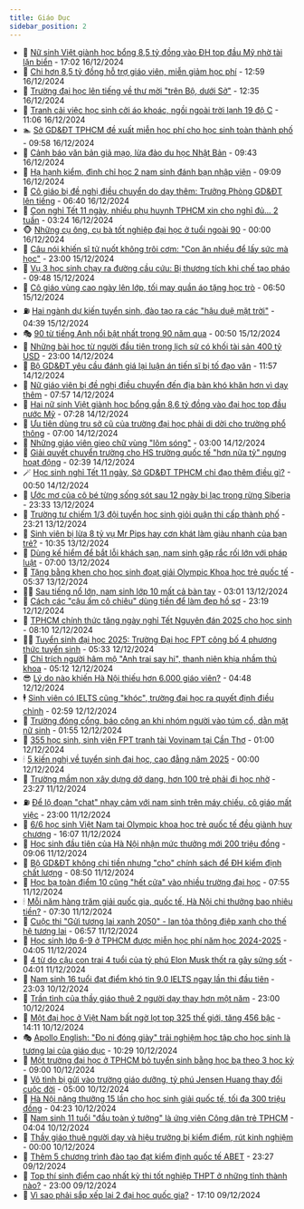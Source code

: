 ```yaml
---
title: Giáo Dục
sidebar_position: 2
---
```


<!-- dantri-giao-duc:START -->
- 🤡 [Nữ sinh Việt giành học bổng 8,5 tỷ đồng vào ĐH top đầu Mỹ nhờ tài lặn biển](https://dantri.com.vn/giao-duc/nu-sinh-viet-gianh-hoc-bong-85-ty-dong-vao-dh-top-dau-my-nho-tai-lan-bien-20241216182654404.htm) - 17:02 16/12/2024
- 🗽 [Chi hơn 8,5 tỷ đồng hỗ trợ giáo viên, miễn giảm học phí](https://dantri.com.vn/giao-duc/chi-hon-85-ty-dong-ho-tro-giao-vien-mien-giam-hoc-phi-20241216195252075.htm) - 12:59 16/12/2024
- 🚦 [Trường đại học lên tiếng về thư mời &quot;trên Bộ, dưới Sở&quot;](https://dantri.com.vn/giao-duc/truong-dai-hoc-len-tieng-ve-thu-moi-tren-bo-duoi-so-20241216191751015.htm) - 12:35 16/12/2024
- 🌋 [Tranh cãi việc học sinh cởi áo khoác, ngồi ngoài trời lạnh 19 độ C](https://dantri.com.vn/giao-duc/tranh-cai-viec-hoc-sinh-coi-ao-khoac-ngoi-ngoai-troi-lanh-19-do-c-20241216164601960.htm) - 11:06 16/12/2024
- 🏊 [Sở GD&amp;ĐT TPHCM đề xuất miễn học phí cho học sinh toàn thành phố](https://dantri.com.vn/giao-duc/so-gddt-tphcm-de-xuat-mien-hoc-phi-cho-hoc-sinh-toan-thanh-pho-20241216165041695.htm) - 09:58 16/12/2024
- 🎃 [Cảnh báo văn bản giả mạo, lừa đảo du học Nhật Bản](https://dantri.com.vn/giao-duc/canh-bao-van-ban-gia-mao-lua-dao-du-hoc-nhat-ban-20241216162830514.htm) - 09:43 16/12/2024
- 💄 [Hạ hạnh kiểm, đình chỉ học 2 nam sinh đánh bạn nhập viện](https://dantri.com.vn/giao-duc/ha-hanh-kiem-dinh-chi-hoc-2-nam-sinh-danh-ban-nhap-vien-20241216154741835.htm) - 09:09 16/12/2024
- 🦅 [Cô giáo bị đề nghị điều chuyển do dạy thêm: Trưởng Phòng GD&amp;ĐT lên tiếng](https://dantri.com.vn/giao-duc/co-giao-bi-de-nghi-dieu-chuyen-do-day-them-truong-phong-gddt-len-tieng-20241216123226230.htm) - 06:40 16/12/2024
- 🚦 [Con nghỉ Tết 11 ngày, nhiều phụ huynh TPHCM xin cho nghỉ đủ... 2 tuần](https://dantri.com.vn/giao-duc/con-nghi-tet-11-ngay-nhieu-phu-huynh-tphcm-xin-cho-nghi-du-2-tuan-20241216092509917.htm) - 03:24 16/12/2024
- 🐵 [Những cụ ông, cụ bà tốt nghiệp đại học ở tuổi ngoài 90](https://dantri.com.vn/giao-duc/nhung-cu-ong-cu-ba-tot-nghiep-dai-hoc-o-tuoi-ngoai-90-20241215192836655.htm) - 00:00 16/12/2024
- 🐘 [Câu nói khiến sĩ tử nuốt không trôi cơm: &quot;Con ăn nhiều để lấy sức mà học&quot;](https://dantri.com.vn/giao-duc/cau-noi-khien-si-tu-nuot-khong-troi-com-con-an-nhieu-de-lay-suc-ma-hoc-20241215194524517.htm) - 23:00 15/12/2024
- 🦏 [Vụ 3 học sinh chạy ra đường cầu cứu: Bị thương tích khi chế tạo pháo](https://dantri.com.vn/giao-duc/vu-3-hoc-sinh-chay-ra-duong-cau-cuu-bi-thuong-tich-khi-che-tao-phao-20241215161851239.htm) - 09:48 15/12/2024
- 💼 [Cô giáo vùng cao ngày lên lớp, tối may quần áo tặng học trò](https://dantri.com.vn/giao-duc/co-giao-vung-cao-ngay-len-lop-toi-may-quan-ao-tang-hoc-tro-20241215130108441.htm) - 06:50 15/12/2024
- ⛽️ [Hai ngành dự kiến tuyển sinh, đào tạo ra các &quot;hậu duệ mặt trời&quot;](https://dantri.com.vn/giao-duc/hai-nganh-du-kien-tuyen-sinh-dao-tao-ra-cac-hau-due-mat-troi-20241215112648317.htm) - 04:39 15/12/2024
- 🎭 [90 từ tiếng Anh nổi bật nhất trong 90 năm qua](https://dantri.com.vn/giao-duc/90-tu-tieng-anh-noi-bat-nhat-trong-90-nam-qua-20241214222639372.htm) - 00:50 15/12/2024
- 🎃 [Những bài học từ người đầu tiên trong lịch sử có khối tài sản 400 tỷ USD](https://dantri.com.vn/giao-duc/nhung-bai-hoc-tu-nguoi-dau-tien-trong-lich-su-co-khoi-tai-san-400-ty-usd-20241214121020731.htm) - 23:00 14/12/2024
- 🚀 [Bộ GD&amp;ĐT yêu cầu đánh giá lại luận án tiến sĩ bị tố đạo văn](https://dantri.com.vn/giao-duc/bo-gddt-yeu-cau-danh-gia-lai-luan-an-tien-si-bi-to-dao-van-20241214163137651.htm) - 11:57 14/12/2024
- 👀 [Nữ giáo viên bị đề nghị điều chuyển đến địa bàn khó khăn hơn vì dạy thêm](https://dantri.com.vn/giao-duc/nu-giao-vien-bi-de-nghi-dieu-chuyen-den-dia-ban-kho-khan-hon-vi-day-them-20241214134807349.htm) - 07:57 14/12/2024
- 🌝 [Hai nữ sinh Việt giành học bổng gần 8,6 tỷ đồng vào đại học top đầu nước Mỹ](https://dantri.com.vn/giao-duc/hai-nu-sinh-viet-gianh-hoc-bong-gan-86-ty-dong-vao-dai-hoc-top-dau-nuoc-my-20241214141139446.htm) - 07:28 14/12/2024
- 🤗 [Ưu tiên dùng trụ sở cũ của trường đại học phải di dời cho trường phổ thông](https://dantri.com.vn/giao-duc/uu-tien-dung-tru-so-cu-cua-truong-dai-hoc-phai-di-doi-cho-truong-pho-thong-20241214082510871.htm) - 07:00 14/12/2024
- 🦄 [Những giáo viên gieo chữ vùng &quot;lõm sóng&quot;](https://dantri.com.vn/giao-duc/nhung-giao-vien-gieo-chu-vung-lom-song-20241213233329945.htm) - 03:00 14/12/2024
- 🦍 [Giải quyết chuyển trường cho HS trường quốc tế &quot;hơn nửa tỷ&quot; ngưng hoạt động](https://dantri.com.vn/giao-duc/giai-quyet-chuyen-truong-cho-hs-truong-quoc-te-hon-nua-ty-ngung-hoat-dong-20241214092718700.htm) - 02:39 14/12/2024
- 🪄 [Học sinh nghỉ Tết 11 ngày, Sở GD&amp;ĐT TPHCM chỉ đạo thêm điều gì?](https://dantri.com.vn/giao-duc/hoc-sinh-nghi-tet-11-ngay-so-gddt-tphcm-chi-dao-them-dieu-gi-20241214074703594.htm) - 00:50 14/12/2024
- 🦆 [Ước mơ của cô bé từng sống sót sau 12 ngày bị lạc trong rừng Siberia](https://dantri.com.vn/giao-duc/uoc-mo-cua-co-be-tung-song-sot-sau-12-ngay-bi-lac-trong-rung-siberia-20241214005801533.htm) - 23:33 13/12/2024
- 🚀 [Trường tư chiếm 1/3 đội tuyển học sinh giỏi quận thi cấp thành phố](https://dantri.com.vn/giao-duc/truong-tu-chiem-13-doi-tuyen-hoc-sinh-gioi-quan-thi-cap-thanh-pho-20241213174839727.htm) - 23:21 13/12/2024
- 🦒 [Sinh viên bị lừa 8 tỷ vụ Mr Pips hay cơn khát làm giàu nhanh của bạn trẻ?](https://dantri.com.vn/giao-duc/sinh-vien-bi-lua-8-ty-vu-mr-pips-hay-con-khat-lam-giau-nhanh-cua-ban-tre-20241213162424454.htm) - 10:35 13/12/2024
- 🤡 [Dùng kế hiểm để bắt lỗi khách sạn, nam sinh gặp rắc rối lớn với pháp luật](https://dantri.com.vn/giao-duc/dung-ke-hiem-de-bat-loi-khach-san-nam-sinh-gap-rac-roi-lon-voi-phap-luat-20241211120631702.htm) - 07:00 13/12/2024
- 🤔 [Tặng bằng khen cho học sinh đoạt giải Olympic Khoa học trẻ quốc tế](https://dantri.com.vn/giao-duc/tang-bang-khen-cho-hoc-sinh-doat-giai-olympic-khoa-hoc-tre-quoc-te-20241213123144334.htm) - 05:37 13/12/2024
- 🧑‍💻 [Sau tiếng nổ lớn, nam sinh lớp 10 mất cả bàn tay](https://dantri.com.vn/giao-duc/sau-tieng-no-lon-nam-sinh-lop-10-mat-ca-ban-tay-20241213091244541.htm) - 03:01 13/12/2024
- 🤡 [Cách các &quot;cậu ấm cô chiêu&quot; dùng tiền để làm đẹp hồ sơ](https://dantri.com.vn/giao-duc/cach-cac-cau-am-co-chieu-dung-tien-de-lam-dep-ho-so-20241212202553036.htm) - 23:19 12/12/2024
- 🧠 [TPHCM chính thức tăng ngày nghỉ Tết Nguyên đán 2025 cho học sinh](https://dantri.com.vn/giao-duc/tphcm-chinh-thuc-tang-ngay-nghi-tet-nguyen-dan-2025-cho-hoc-sinh-20241212150820438.htm) - 08:10 12/12/2024
- 🧑‍💻 [Tuyển sinh đại học 2025: Trường Đại học FPT công bố 4 phương thức tuyển sinh](https://dantri.com.vn/giao-duc/tuyen-sinh-dai-hoc-2025-truong-dai-hoc-fpt-cong-bo-4-phuong-thuc-tuyen-sinh-20241212122748416.htm) - 05:33 12/12/2024
- 🧠 [Chỉ trích người hâm mộ &quot;Anh trai say hi&quot;, thanh niên khịa nhầm thủ khoa](https://dantri.com.vn/giao-duc/chi-trich-nguoi-ham-mo-anh-trai-say-hi-thanh-nien-khia-nham-thu-khoa-20241212104720896.htm) - 05:12 12/12/2024
- 😎 [Lý do nào khiến Hà Nội thiếu hơn 6.000 giáo viên?](https://dantri.com.vn/giao-duc/ly-do-nao-khien-ha-noi-thieu-hon-6000-giao-vien-20241212111505092.htm) - 04:48 12/12/2024
- 🕴 [Sinh viên có IELTS cũng &quot;khóc&quot;, trường đại học ra quyết định điều chỉnh](https://dantri.com.vn/giao-duc/sinh-vien-co-ielts-cung-khoc-truong-dai-hoc-ra-quyet-dinh-dieu-chinh-20241212094403879.htm) - 02:59 12/12/2024
- 🧠 [Trường đóng cổng, báo công an khi nhóm người vào túm cổ, dằn mặt nữ sinh](https://dantri.com.vn/giao-duc/truong-dong-cong-bao-cong-an-khi-nhom-nguoi-vao-tum-co-dan-mat-nu-sinh-20241212001742989.htm) - 01:55 12/12/2024
- 🚀 [355 học sinh, sinh viên FPT tranh tài Vovinam tại Cần Thơ](https://dantri.com.vn/giao-duc/355-hoc-sinh-sinh-vien-fpt-tranh-tai-vovinam-tai-can-tho-20241211215050546.htm) - 01:00 12/12/2024
- 🕯 [5 kiến nghị về tuyển sinh đại học, cao đẳng năm 2025](https://dantri.com.vn/giao-duc/5-kien-nghi-ve-tuyen-sinh-dai-hoc-cao-dang-nam-2025-20241211223809632.htm) - 00:00 12/12/2024
- 🧰 [Trường mầm non xây dựng dở dang, hơn 100 trẻ phải đi học nhờ](https://dantri.com.vn/giao-duc/truong-mam-non-xay-dung-do-dang-hon-100-tre-phai-di-hoc-nho-20241211091010886.htm) - 23:27 11/12/2024
- ⛽️ [Để lộ đoạn &quot;chat&quot; nhạy cảm với nam sinh trên máy chiếu, cô giáo mất việc](https://dantri.com.vn/giao-duc/de-lo-doan-chat-nhay-cam-voi-nam-sinh-tren-may-chieu-co-giao-mat-viec-20241211153310277.htm) - 23:00 11/12/2024
- 🤖 [6/6 học sinh Việt Nam tại Olympic khoa học trẻ quốc tế đều giành huy chương](https://dantri.com.vn/giao-duc/66-hoc-sinh-viet-nam-tai-olympic-khoa-hoc-tre-quoc-te-deu-gianh-huy-chuong-20241211230449154.htm) - 16:07 11/12/2024
- 🦍 [Học sinh đầu tiên của Hà Nội nhận mức thưởng mới 200 triệu đồng](https://dantri.com.vn/giao-duc/hoc-sinh-dau-tien-cua-ha-noi-nhan-muc-thuong-moi-200-trieu-dong-20241211160243592.htm) - 09:06 11/12/2024
- 🐘 [Bộ GD&amp;ĐT không chi tiền nhưng &quot;cho&quot; chính sách để ĐH kiểm định chất lượng](https://dantri.com.vn/giao-duc/bo-gddt-khong-chi-tien-nhung-cho-chinh-sach-de-dh-kiem-dinh-chat-luong-20241211153816700.htm) - 08:50 11/12/2024
- 🌊 [Học bạ toàn điểm 10 cũng &quot;hết cửa&quot; vào nhiều trường đại học](https://dantri.com.vn/giao-duc/hoc-ba-toan-diem-10-cung-het-cua-vao-nhieu-truong-dai-hoc-20241211140846452.htm) - 07:55 11/12/2024
- 🕯 [Mỗi năm hàng trăm giải quốc gia, quốc tế, Hà Nội chi thưởng bao nhiêu tiền?](https://dantri.com.vn/giao-duc/moi-nam-hang-tram-giai-quoc-gia-quoc-te-ha-noi-chi-thuong-bao-nhieu-tien-20241211124605326.htm) - 07:30 11/12/2024
- 🐎 [Cuộc thi &quot;Gửi tương lai xanh 2050&quot; - lan tỏa thông điệp xanh cho thế hệ tương lai](https://dantri.com.vn/giao-duc/cuoc-thi-gui-tuong-lai-xanh-2050-lan-toa-thong-diep-xanh-cho-the-he-tuong-lai-20241211120820288.htm) - 06:57 11/12/2024
- 🐻 [Học sinh lớp 6-9 ở TPHCM được miễn học phí năm học 2024-2025](https://dantri.com.vn/giao-duc/hoc-sinh-lop-6-9-o-tphcm-duoc-mien-hoc-phi-nam-hoc-2024-2025-20241211105749078.htm) - 04:05 11/12/2024
- 🐎 [4 từ do cậu con trai 4 tuổi của tỷ phú Elon Musk thốt ra gây sửng sốt](https://dantri.com.vn/giao-duc/4-tu-do-cau-con-trai-4-tuoi-cua-ty-phu-elon-musk-thot-ra-gay-sung-sot-20241210232621424.htm) - 04:01 11/12/2024
- 🫣 [Nam sinh 16 tuổi đạt điểm khó tin 9.0 IELTS ngay lần thi đầu tiên](https://dantri.com.vn/giao-duc/nam-sinh-16-tuoi-dat-diem-kho-tin-90-ielts-ngay-lan-thi-dau-tien-20241211003018394.htm) - 23:03 10/12/2024
- 🤭 [Trần tình của thầy giáo thuê 2 người dạy thay hơn một năm](https://dantri.com.vn/giao-duc/tran-tinh-cua-thay-giao-thue-2-nguoi-day-thay-hon-mot-nam-20241210190028182.htm) - 23:00 10/12/2024
- 🥳 [Một đại học ở Việt Nam bất ngờ lọt top 325 thế giới, tăng 456 bậc](https://dantri.com.vn/giao-duc/mot-dai-hoc-o-viet-nam-bat-ngo-lot-top-325-the-gioi-tang-456-bac-20241210205348681.htm) - 14:11 10/12/2024
- 🎭 [Apollo English: &quot;Đo ni đóng giày&quot; trải nghiệm học tập cho học sinh là tương lai của giáo dục](https://dantri.com.vn/giao-duc/apollo-english-do-ni-dong-giay-trai-nghiem-hoc-tap-cho-hoc-sinh-la-tuong-lai-cua-giao-duc-20241210172153780.htm) - 10:29 10/12/2024
- 🥸 [Một trường đại học ở TPHCM bỏ tuyển sinh bằng học bạ theo 3 học kỳ](https://dantri.com.vn/giao-duc/mot-truong-dai-hoc-o-tphcm-bo-tuyen-sinh-bang-hoc-ba-theo-3-hoc-ky-20241210155256619.htm) - 09:00 10/12/2024
- 🦣 [Vô tình bị gửi vào trường giáo dưỡng, tỷ phú Jensen Huang thay đổi cuộc đời](https://dantri.com.vn/giao-duc/vo-tinh-bi-gui-vao-truong-giao-duong-ty-phu-jensen-huang-thay-doi-cuoc-doi-20241209161949512.htm) - 05:00 10/12/2024
- 🤔 [Hà Nội nâng thưởng 15 lần cho học sinh giải quốc tế, tối đa 300 triệu đồng](https://dantri.com.vn/giao-duc/ha-noi-nang-thuong-15-lan-cho-hoc-sinh-giai-quoc-te-toi-da-300-trieu-dong-20241210112005804.htm) - 04:23 10/12/2024
- 🦣 [Nam sinh 11 tuổi &quot;đầu toàn ý tưởng&quot; là ứng viên Công dân trẻ TPHCM](https://dantri.com.vn/giao-duc/nam-sinh-11-tuoi-dau-toan-y-tuong-la-ung-vien-cong-dan-tre-tphcm-20241210101921959.htm) - 04:04 10/12/2024
- 🐲 [Thầy giáo thuê người dạy và hiệu trưởng bị kiểm điểm, rút kinh nghiệm](https://dantri.com.vn/giao-duc/thay-giao-thue-nguoi-day-va-hieu-truong-bi-kiem-diem-rut-kinh-nghiem-20241208144154356.htm) - 00:00 10/12/2024
- 🔭 [Thêm 5 chương trình đào tạo đạt kiểm định quốc tế ABET](https://dantri.com.vn/giao-duc/them-5-chuong-trinh-dao-tao-dat-kiem-dinh-quoc-te-abet-20241209174151645.htm) - 23:27 09/12/2024
- 🥷 [Top thí sinh điểm cao nhất kỳ thi tốt nghiệp THPT ở những tỉnh thành nào?](https://dantri.com.vn/giao-duc/top-thi-sinh-diem-cao-nhat-ky-thi-tot-nghiep-thpt-o-nhung-tinh-thanh-nao-20241209103108506.htm) - 23:00 09/12/2024
- 🎊 [Vì sao phải sắp xếp lại 2 đại học quốc gia?](https://dantri.com.vn/giao-duc/vi-sao-phai-sap-xep-lai-2-dai-hoc-quoc-gia-20241209205716445.htm) - 17:10 09/12/2024<!-- dantri-giao-duc:END -->
